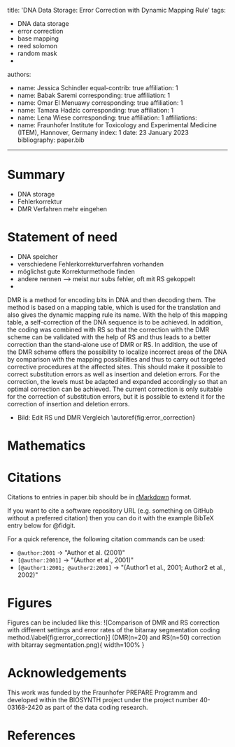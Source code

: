 title: 'DNA Data Storage: Error Correction with Dynamic Mapping Rule'
tags:
  - DNA data storage
  - error correction
  - base mapping
  - reed solomon
  - random mask
  - 
authors:
  - name: Jessica Schindler
    equal-contrib: true
    affiliation: 1 
  - name: Babak Saremi
    corresponding: true 
    affiliation: 1
  - name: Omar El Menuawy
    corresponding: true 
    affiliation: 1
  - name: Tamara Hadzic
    corresponding: true 
    affiliation: 1
  - name: Lena Wiese
    corresponding: true 
    affiliation: 1
affiliations:
 - name: Fraunhofer Institute for Toxicology and Experimental Medicine (ITEM), Hannover, Germany
   index: 1
date: 23 January 2023
bibliography: paper.bib
---

# Summary

- DNA storage
- Fehlerkorrektur
- DMR Verfahren mehr eingehen

# Statement of need

- DNA speicher 
- verschiedene Fehlerkorrekturverfahren vorhanden
- möglichst gute Korrekturmethode finden 
- andere nennen --> meist nur subs fehler, oft mit RS gekoppelt
- 
DMR is a method for encoding bits in DNA and then decoding them. The method is based on a mapping table, which is used for the translation and also gives 
the dynamic mapping rule its name. With the help of this mapping table, a self-correction of the DNA sequence is to be achieved. In addition, the coding 
was combined with RS so that the correction with the DMR scheme can be validated with the help of RS and thus leads to a better correction than the stand-alone 
use of DMR or RS. 
In addition, the use of the DMR scheme offers the possibility to localize incorrect areas of the DNA by comparison with the mapping possibilities and thus 
to carry out targeted corrective procedures at the affected sites. This should make it possible to correct substitution errors as well as insertion and 
deletion errors. For the correction, the levels must be adapted and expanded accordingly so that an optimal correction can be achieved. The current correction 
is only suitable for the correction of substitution errors, but it is possible to extend it for the correction of insertion and deletion errors. 


- Bild: Edit RS und DMR Vergleich \autoref{fig:error_correction}


# Mathematics



# Citations

Citations to entries in paper.bib should be in
[rMarkdown](http://rmarkdown.rstudio.com/authoring_bibliographies_and_citations.html)
format.

If you want to cite a software repository URL (e.g. something on GitHub without a preferred
citation) then you can do it with the example BibTeX entry below for @fidgit.

For a quick reference, the following citation commands can be used:
- `@author:2001`  ->  "Author et al. (2001)"
- `[@author:2001]` -> "(Author et al., 2001)"
- `[@author1:2001; @author2:2001]` -> "(Author1 et al., 2001; Author2 et al., 2002)"

# Figures

Figures can be included like this:
![Comparison of DMR and RS correction with different settings and error rates of the bitarray segmentation coding method.\label{fig:error_correction}]
(DMR(n=20) and RS(n=50) correction with bitarray segmentation.png){ width=100% }


# Acknowledgements

This work was funded by the Fraunhofer PREPARE Programm and developed within the BIOSYNTH project under the project number 40-03168-2420 as part of the data 
coding research.

# References